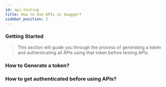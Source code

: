 ```yaml
---
id: api-testing
title: How to Use APIs in Swagger?
sidebar_position: 2
---
```


### Getting Started

> This section will guide you through the process of generating a token and authenticating all APIs using that token before testing APIs.

### How to Generate a token?

### How to get authenticated before using APIs?